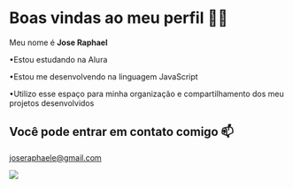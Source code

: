 # Boas vindas ao meu perfil 🖤🖤

Meu nome é **Jose Raphael**

•Estou estudando na Alura

•Estou me desenvolvendo na linguagem JavaScript

•Utilizo esse espaço para minha organização e compartilhamento dos meu projetos desenvolvidos

## Você pode entrar em contato comigo 📫
joseraphaele@gmail.com

![](https://media.giphy.com/media/v1.Y2lkPTc5MGI3NjExcmJhamlwdmR6MXZuNXZkODFsdWUxdHRjaTZpNzRqZWY4cDBodjk0ZCZlcD12MV9naWZzX3NlYXJjaCZjdD1n/Dg4TxjYikCpiGd7tYs/giphy.gif)
